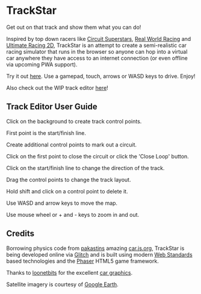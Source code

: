 # TrackStar

Get out on that track and show them what you can do!

Inspired by top down racers like [Circuit Superstars](https://store.steampowered.com/app/1097130/Circuit_Superstars/), [Real World Racing](https://steamcommunity.com/sharedfiles/filedetails/?id=94564971) and [Ultimate Racing 2D](https://store.steampowered.com/app/808080/Ultimate_Racing_2D/), TrackStar is an attempt to create a semi-realistic car racing simulator that runs in the browser so anyone can hop into a virtual car anywhere they have access to an internet connection (or even offline via upcoming PWA support).

Try it out [here](http://trackstar.glitch.me/). Use a gamepad, touch, arrows or WASD keys to drive. Enjoy!

Also check out the WIP track editor [here](http://trackstar.glitch.me/editor)!

## Track Editor User Guide

Click on the background to create track control points.

First point is the start/finish line.

Create additional control points to mark out a circuit.

Click on the first point to close the circuit or click the 'Close Loop' button.

Click on the start/finish line to change the direction of the track.

Drag the control points to change the track layout.

Hold shift and click on a control point to delete it.

Use WASD and arrow keys to move the map.

Use mouse wheel or + and - keys to zoom in and out.

## Credits

Borrowing physics code from [pakastins](https://github.com/pakastin) amazing [car.js.org](https://car.js.org/), TrackStar is being developed online via [Glitch](https://glitch.com/) and is built using modern [Web Standards](https://www.w3.org/standards/) based technologies and the [Phaser](https://phaser.io/) HTML5 game framework.

Thanks to [loonetbits](https://opengameart.org/users/looneybits) for the excellent [car graphics](https://opengameart.org/content/2d-race-cars).

Satellite imagery is courtesy of [Google Earth](https://www.google.com/earth/).

